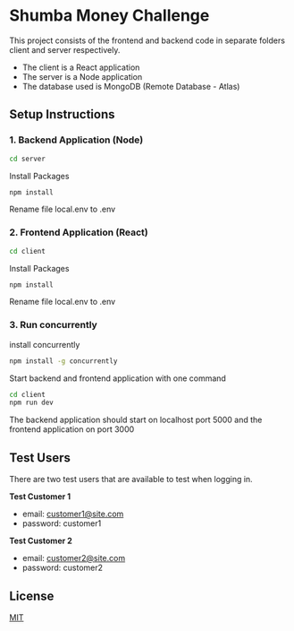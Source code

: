 # Shumba Money Challenge

This project consists of the frontend and backend code in separate folders client and server respectively.

- The client is a React application
- The server is a Node application
- The database used is MongoDB (Remote Database - Atlas)

## Setup Instructions

### 1. Backend Application (Node)

```bash
cd server
```

Install Packages
```bash
npm install
```

Rename file local.env to .env 

### 2. Frontend Application (React)

```bash
cd client
```

Install Packages
```bash
npm install
```

Rename file local.env to .env 


### 3. Run concurrently

install concurrently
```bash
npm install -g concurrently
```

Start backend and frontend application with one command


```bash
cd client
npm run dev
```

The backend application should start on localhost port 5000 and the frontend application on port 3000


## Test Users
There are two test users that are available to test when  logging in.

**Test Customer 1**
- email: customer1@site.com
- password: customer1

**Test Customer 2**
- email: customer2@site.com
- password: customer2

## License
[MIT](https://choosealicense.com/licenses/mit/)